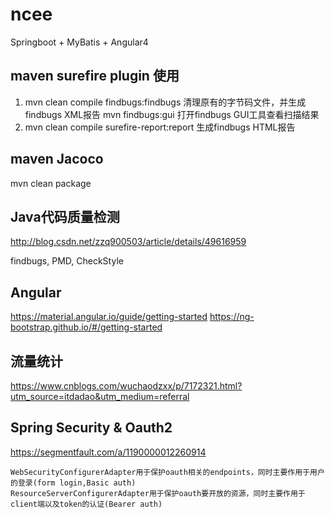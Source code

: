 # ncee

Springboot + MyBatis + Angular4

## maven surefire plugin 使用
1. mvn clean compile findbugs:findbugs    清理原有的字节码文件，并生成findbugs XML报告
   mvn findbugs:gui  打开findbugs GUI工具查看扫描结果
2. mvn clean compile surefire-report:report 生成findbugs HTML报告

## maven Jacoco
mvn clean package

## Java代码质量检测

http://blog.csdn.net/zzq900503/article/details/49616959

findbugs, PMD, CheckStyle

## Angular
https://material.angular.io/guide/getting-started
https://ng-bootstrap.github.io/#/getting-started

## 流量统计
https://www.cnblogs.com/wuchaodzxx/p/7172321.html?utm_source=itdadao&utm_medium=referral

## Spring Security & Oauth2
https://segmentfault.com/a/1190000012260914

    WebSecurityConfigurerAdapter用于保护oauth相关的endpoints，同时主要作用于用户的登录(form login,Basic auth)
    ResourceServerConfigurerAdapter用于保护oauth要开放的资源，同时主要作用于client端以及token的认证(Bearer auth)
